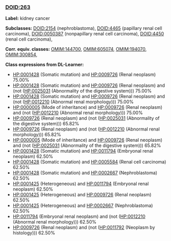 
### [DOID:263](http://purl.obolibrary.org/obo/DOID_263)
**Label:** kidney cancer

**Subclasses:** [DOID:2154](http://purl.obolibrary.org/obo/DOID_2154) (nephroblastoma), [DOID:4465](http://purl.obolibrary.org/obo/DOID_4465) (papillary renal cell carcinoma), [DOID:0050387](http://purl.obolibrary.org/obo/DOID_0050387) (nonpapillary renal cell carcinoma), [DOID:4450](http://purl.obolibrary.org/obo/DOID_4450) (renal cell carcinoma), 

**Corr. equiv. classes:** [OMIM:144700](http://purl.obolibrary.org/obo/OMIM_144700), [OMIM:605074](http://purl.obolibrary.org/obo/OMIM_605074), [OMIM:194070](http://purl.obolibrary.org/obo/OMIM_194070), [OMIM:300854](http://purl.obolibrary.org/obo/OMIM_300854), 

**Class expressions from DL-Learner:**

- [HP:0001428](http://purl.obolibrary.org/obo/HP_0001428) (Somatic mutation) and [HP:0009726](http://purl.obolibrary.org/obo/HP_0009726) (Renal neoplasm) 75.00%
- [HP:0001428](http://purl.obolibrary.org/obo/HP_0001428) (Somatic mutation) and [HP:0009726](http://purl.obolibrary.org/obo/HP_0009726) (Renal neoplasm) and (not ([HP:0025031](http://purl.obolibrary.org/obo/HP_0025031) (Abnormality of the digestive system))) 75.00%
- [HP:0001428](http://purl.obolibrary.org/obo/HP_0001428) (Somatic mutation) and [HP:0009726](http://purl.obolibrary.org/obo/HP_0009726) (Renal neoplasm) and (not ([HP:0012210](http://purl.obolibrary.org/obo/HP_0012210) (Abnormal renal morphology))) 75.00%
- [HP:0000005](http://purl.obolibrary.org/obo/HP_0000005) (Mode of inheritance) and [HP:0009726](http://purl.obolibrary.org/obo/HP_0009726) (Renal neoplasm) and (not ([HP:0012210](http://purl.obolibrary.org/obo/HP_0012210) (Abnormal renal morphology))) 75.00%
- [HP:0009726](http://purl.obolibrary.org/obo/HP_0009726) (Renal neoplasm) and (not ([HP:0025031](http://purl.obolibrary.org/obo/HP_0025031) (Abnormality of the digestive system))) 65.82%
- [HP:0009726](http://purl.obolibrary.org/obo/HP_0009726) (Renal neoplasm) and (not ([HP:0012210](http://purl.obolibrary.org/obo/HP_0012210) (Abnormal renal morphology))) 65.82%
- [HP:0000005](http://purl.obolibrary.org/obo/HP_0000005) (Mode of inheritance) and [HP:0009726](http://purl.obolibrary.org/obo/HP_0009726) (Renal neoplasm) and (not ([HP:0025031](http://purl.obolibrary.org/obo/HP_0025031) (Abnormality of the digestive system))) 65.82%
- [HP:0001428](http://purl.obolibrary.org/obo/HP_0001428) (Somatic mutation) and [HP:0011794](http://purl.obolibrary.org/obo/HP_0011794) (Embryonal renal neoplasm) 62.50%
- [HP:0001428](http://purl.obolibrary.org/obo/HP_0001428) (Somatic mutation) and [HP:0005584](http://purl.obolibrary.org/obo/HP_0005584) (Renal cell carcinoma) 62.50%
- [HP:0001428](http://purl.obolibrary.org/obo/HP_0001428) (Somatic mutation) and [HP:0002667](http://purl.obolibrary.org/obo/HP_0002667) (Nephroblastoma) 62.50%
- [HP:0001425](http://purl.obolibrary.org/obo/HP_0001425) (Heterogeneous) and [HP:0011794](http://purl.obolibrary.org/obo/HP_0011794) (Embryonal renal neoplasm) 62.50%
- [HP:0001425](http://purl.obolibrary.org/obo/HP_0001425) (Heterogeneous) and [HP:0009726](http://purl.obolibrary.org/obo/HP_0009726) (Renal neoplasm) 62.50%
- [HP:0001425](http://purl.obolibrary.org/obo/HP_0001425) (Heterogeneous) and [HP:0002667](http://purl.obolibrary.org/obo/HP_0002667) (Nephroblastoma) 62.50%
- [HP:0011794](http://purl.obolibrary.org/obo/HP_0011794) (Embryonal renal neoplasm) and (not ([HP:0012210](http://purl.obolibrary.org/obo/HP_0012210) (Abnormal renal morphology))) 62.50%
- [HP:0009726](http://purl.obolibrary.org/obo/HP_0009726) (Renal neoplasm) and (not ([HP:0011792](http://purl.obolibrary.org/obo/HP_0011792) (Neoplasm by histology))) 62.50%


